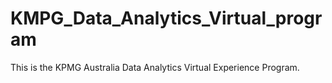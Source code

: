 # KMPG_Data_Analytics_Virtual_program

This is the KPMG Australia Data Analytics Virtual Experience Program. 
